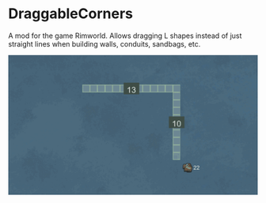 # DraggableCorners

A mod for the game Rimworld. Allows dragging L shapes instead of just straight lines when building walls, conduits, sandbags, etc.

![Screenshot showing L-shaped designation](About/preview.png)